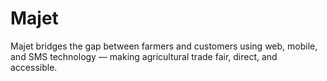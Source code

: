 # Majet
Majet bridges the gap between farmers and customers using web, mobile, and SMS technology — making agricultural trade fair, direct, and accessible.
